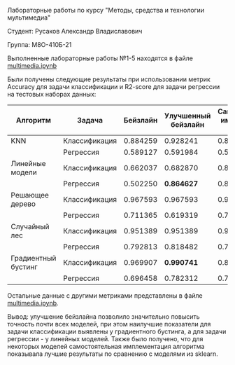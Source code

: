 Лабораторные работы по курсу "Методы, средства и технологии мультимедиа"

Студент: Русаков Александр Владиславович

Группа: М8О-410Б-21

Выполненные лабораторные работы №1-5 находятся в файле [multimedia.ipynb](https://github.com/mx4alex/Multimedia/blob/main/multimedia.ipynb)

Были получены следующие результаты при использовании метрик Accuracy для задачи классификации и R2-score для задачи регрессии на тестовых наборах данных:

| Алгоритм            | Задача            | Бейзлайн           | Улучшенный бейзлайн | Самостоятельная имплементация алгоритма |
|---------------------|-------------------|--------------------|---------------------|--------------------------------------|
| KNN                 | Классификация     | 0.884259           | 0.928241            | 0.872832                             |
|                     | Регрессия         | 0.589127           | 0.591984            | 0.595362                             |
| Линейные модели     | Классификация     | 0.662037           | 0.682870            | 0.812138                             |
|                     | Регрессия         | 0.502250           | **0.864627**        | 0.864627                             |
| Решающее дерево     | Классификация     | 0.967593           | 0.967593            | 0.959537                             |
|                     | Регрессия         | 0.711365           | 0.619319            | 0.724721                             |
| Случайный лес       | Классификация     | 0.951389           | 0.951389            | 0.973988                             |
|                     | Регрессия         | 0.792813           | 0.818482            | 0.773095                             |
| Градиентный бустинг | Классификация     | 0.969907           | **0.990741**        | 0.852601                             |
|                     | Регрессия         | 0.696458           | 0.782312            | 0.782331                             |

Остальные данные с другими метриками представлены в файле [multimedia.ipynb](https://github.com/mx4alex/Multimedia/blob/main/multimedia.ipynb).

Вывод: улучшение бейзлайна позволило значительно повысить точность почти всех моделей, при этом наилучшие показатели для задачи классификации выявлены у градиентного бустинга, а для задачи регрессии - у линейных моделей. Также было получено, что для некоторых моделей самостоятельная имплементация алгоритма показывала лучшие результаты по сравнению с моделями из sklearn.
